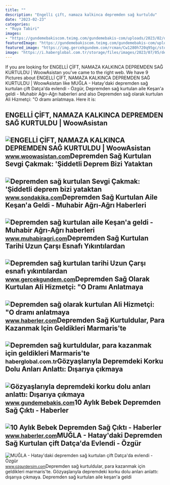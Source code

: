 ```yaml
---
title: ""
description: "Engelli̇ çi̇ft, namaza kalkinca depremden sağ kurtuldu"
date: "2023-02-23"
categories:
- "Ruya Tabiri"
images:
- "https://gundemebakiscom.teimg.com/gundemebakis-com/uploads/2023/02/depremden-sag-kurtulan-vatandas-disariya-cikmaya-calistik-bizi-duvardan-duvara-firlatti-6328-dhaphoto1.jpg"
featuredImage: "https://gundemebakiscom.teimg.com/gundemebakis-com/uploads/2023/02/depremden-sag-kurtulan-vatandas-disariya-cikmaya-calistik-bizi-duvardan-duvara-firlatti-6328-dhaphoto1.jpg"
featured_image: "https://img.gercekgundem.com/rcman/Cw1280h720q95gc/storage/files/images/2023/03/05/depremden-sag-kurtulan-tarihi-uzun-carsi-esnafi-simdi-urunlerini-kurtarmaya-calisiyor-WpTe.jpg"
image: "https://i.haberglobal.com.tr/storage/files/images/2023/07/05/depremden-sag-kurtuldular-para-kazanmak-icin-geldikleri-marmariste-sokakta-kaldilar-3OS1.jpg"
---
```


If you are looking for ENGELLİ ÇİFT, NAMAZA KALKINCA DEPREMDEN SAĞ KURTULDU | WoowAsistan you've came to the right web. We have 9 Pictures about ENGELLİ ÇİFT, NAMAZA KALKINCA DEPREMDEN SAĞ KURTULDU | WoowAsistan like MUĞLA - Hatay'daki depremden sağ kurtulan çift Datça'da evlendi - Özgür, Depremden sağ kurtulan aile Keşan'a geldi - Muhabir Ağrı-Ağrı haberleri and also Depremden sağ olarak kurtulan Ali Hizmetçi: "O dramı anlatmaya. Here it is:

ENGELLİ ÇİFT, NAMAZA KALKINCA DEPREMDEN SAĞ KURTULDU | WoowAsistan
------------------------------------------------------------------

 ![ENGELLİ ÇİFT, NAMAZA KALKINCA DEPREMDEN SAĞ KURTULDU | WoowAsistan](https://www.woowasistan.com/wp-content/uploads/2023/02/engelli-ccedilift-namaza-kalkinca-depremden-sag-kurtuldu.jpeg) <small>www.woowasistan.com</small>Depremden Sağ Kurtulan Sevgi Çakmak: 'Şiddetli Deprem Bizi Yataktan
-------------------------------------------------------------------

 ![Depremden sağ kurtulan Sevgi Çakmak: 'Şiddetli deprem bizi yataktan](https://i2.sdacdn.com/haber/2023/02/16/depremden-sag-kurtulan-sevgi-cakmak-siddetli-15639280_amp.jpg) <small>www.sondakika.com</small>Depremden Sağ Kurtulan Aile Keşan'a Geldi - Muhabir Ağrı-Ağrı Haberleri
-----------------------------------------------------------------------

 ![Depremden sağ kurtulan aile Keşan'a geldi - Muhabir Ağrı-Ağrı haberleri](https://muhabiragricom.teimg.com/muhabiragri-com/uploads/2023/02/agency/igf/depremden-sag-kurtulan-aile-kesana-geldi.jpg) <small>www.muhabiragri.com</small>Depremden Sağ Kurtulan Tarihi Uzun Çarşı Esnafı Yıkıntılardan
-------------------------------------------------------------

 ![Depremden sağ kurtulan tarihi Uzun Çarşı esnafı yıkıntılardan](https://img.gercekgundem.com/rcman/Cw1280h720q95gc/storage/files/images/2023/03/05/depremden-sag-kurtulan-tarihi-uzun-carsi-esnafi-simdi-urunlerini-kurtarmaya-calisiyor-WpTe.jpg) <small>www.gercekgundem.com</small>Depremden Sağ Olarak Kurtulan Ali Hizmetçi: "O Dramı Anlatmaya
--------------------------------------------------------------

 ![Depremden sağ olarak kurtulan Ali Hizmetçi: "O dramı anlatmaya](https://i.hbrcdn.com/haber/2023/02/11/depremden-sag-olarak-kurtulan-ali-hizmetci-o-15626182_amp.jpg) <small>www.haberler.com</small>Depremden Sağ Kurtuldular, Para Kazanmak Için Geldikleri Marmaris'te
--------------------------------------------------------------------

 ![Depremden sağ kurtuldular, para kazanmak için geldikleri Marmaris'te](https://i.haberglobal.com.tr/storage/files/images/2023/07/05/depremden-sag-kurtuldular-para-kazanmak-icin-geldikleri-marmariste-sokakta-kaldilar-3OS1.jpg) <small>haberglobal.com.tr</small>Gözyaşlarıyla Depremdeki Korku Dolu Anları Anlattı: Dışarıya çıkmaya
--------------------------------------------------------------------

 ![Gözyaşlarıyla depremdeki korku dolu anları anlattı: Dışarıya çıkmaya](https://gundemebakiscom.teimg.com/gundemebakis-com/uploads/2023/02/depremden-sag-kurtulan-vatandas-disariya-cikmaya-calistik-bizi-duvardan-duvara-firlatti-6328-dhaphoto1.jpg) <small>www.gundemebakis.com</small>10 Aylık Bebek Depremden Sağ Çıktı - Haberler
---------------------------------------------

 ![10 Aylık Bebek Depremden Sağ Çıktı - Haberler](https://i.hbrcdn.com/haber/2018/08/07/10-aylik-bebek-depremden-sag-cikti-11122200_amp.jpg) <small>www.haberler.com</small>MUĞLA - Hatay'daki Depremden Sağ Kurtulan çift Datça'da Evlendi - Özgür
-----------------------------------------------------------------------

 ![MUĞLA - Hatay'daki depremden sağ kurtulan çift Datça'da evlendi - Özgür](https://ozgurdersimcom.teimg.com/ozgurdersim-com/uploads/2023/03/agency/mugla-hataydaki-depremden-sag-kurtulan-cift-datcada-evlendi.jpg) <small>www.ozgurdersim.com</small>Depremden sağ kurtuldular, para kazanmak için geldikleri marmaris'te. Gözyaşlarıyla depremdeki korku dolu anları anlattı: dışarıya çıkmaya. Depremden sağ kurtulan aile keşan'a geldi
